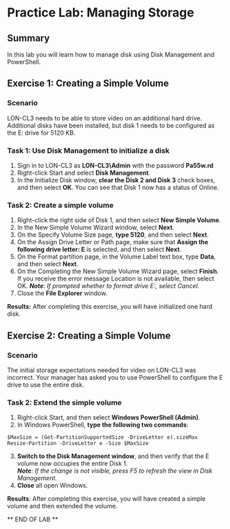 # Practice Lab: Managing Storage 

## Summary

In this lab you will learn how to manage disk using Disk Management and PowerShell.

## Exercise 1: Creating a Simple Volume 

### Scenario
LON-CL3 needs to be able to store video on an additional hard drive. Additional disks have been installed, but disk 1 needs to be configured as the E: drive for 5120 KB. 


### Task 1: Use Disk Management to initialize a disk
1.  Sign in to LON-CL3 as **LON-CL3\\Admin** with the password **Pa55w.rd**
2.  Right-click Start and select **Disk Management**.
3.  In the Initialize Disk window, **clear the Disk 2 and Disk 3** check boxes,
    and then select **OK**. You can see that Disk 1 now has a status of Online.

### Task 2: Create a simple volume
1.  Right-click the right side of Disk 1, and then select **New Simple Volume**.
2.  In the New Simple Volume Wizard window, select **Next**.
3.  On the Specify Volume Size page, **type 5120**, and then select **Next**.
4.  On the Assign Drive Letter or Path page, make sure that **Assign the following drive letter: E** is selected, and then select **Next**.
5.  On the Format partition page, in the Volume Label text box, type **Data**, and then select **Next**.
6.  On the Completing the New Simple Volume Wizard page, select **Finish**. If you receive the error message Location is not available, then select OK.
_**Note**: If prompted whether to format drive E:, select Cancel._
7.  Close the **File Explorer** window.

**Results:** After completing this exercise, you will have initialized one hard disk.

## Exercise 2: Creating a Simple Volume

### Scenario
The initial storage expectations needed for video on LON-CL3 was incorrect. Your manager has asked you to use PowerShell to configure the E drive to use the entire disk. 

### Task 2: Extend the simple volume
1.  Right-click Start, and then select **Windows PowerShell (Admin)**.
2.  In Windows PowerShell, **type the following two commands**:
```
$MaxSize = (Get-PartitionSupportedSize -DriveLetter e).sizeMax
Resize-Partition -DriveLetter e -Size $MaxSize
```  
3.  **Switch to the Disk Management window**, and then verify that the E volume now occupies the entire Disk 1.  
_**Note**: If the change is not visible, press F5 to refresh the view in Disk Management._
4.  **Close** all open Windows.

**Results**: After completing this exercise, you will have created a simple volume and then extended the volume.

** END OF LAB **